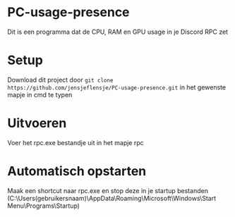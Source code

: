 # PC-usage-presence
Dit is een programma dat de CPU, RAM en GPU usage in je Discord RPC zet

# Setup
Download dit project door `git clone https://github.com/jensjeflensje/PC-usage-presence.git` in het gewenste mapje in cmd te typen

# Uitvoeren
Voer het rpc.exe bestandje uit in het mapje rpc

# Automatisch opstarten
Maak een shortcut naar rpc.exe en stop deze in je startup bestanden (C:\Users\(gebruikersnaam)\AppData\Roaming\Microsoft\Windows\Start Menu\Programs\Startup)
